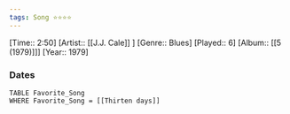 ```yaml
---
tags: Song ⭐⭐⭐⭐ 
---
```

[Time:: 2:50]
[Artist:: [[J.J. Cale]] ]
[Genre:: Blues]
[Played:: 6]
[Album:: [[5 (1979)]]]
[Year:: 1979]
### Dates
````dataview
TABLE Favorite_Song
WHERE Favorite_Song = [[Thirten days]]
````